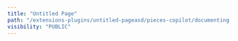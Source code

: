 ```yaml
---
title: "Untitled Page"
path: "/extensions-plugins/untitled-pageasd/pieces-copilot/documenting-code"
visibility: "PUBLIC"
---
```

